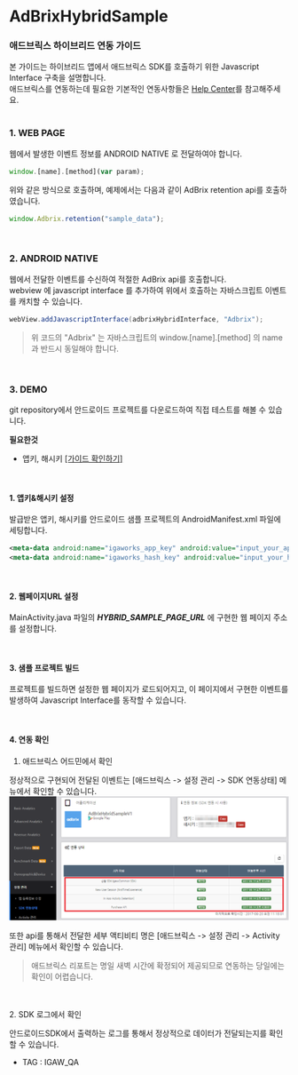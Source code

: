# AdBrixHybridSample
  
  
### 애드브릭스 하이브리드 연동 가이드  

본 가이드는 하이브리드 앱에서 애드브릭스 SDK를 호출하기 위한 Javascript Interface 구축을 설명합니다.  
애드브릭스를 연동하는데 필요한 기본적인 연동사항들은 [Help Center](http://help.igaworks.com)를 참고해주세요.  
<br>

### 1. WEB PAGE
웹에서 발생한 이벤트 정보를 ANDROID NATIVE 로 전달하여야 합니다.  

~~~javascript
window.[name].[method](var param);
~~~

위와 같은 방식으로 호출하며, 예제에서는 다음과 같이 AdBrix retention api를 호출하였습니다.  

~~~javascript
window.Adbrix.retention("sample_data");
~~~

<br>

### 2. ANDROID NATIVE
웹에서 전달한 이벤트를 수신하여 적절한 AdBrix api를 호출합니다.  
webview 에 javascript interface 를 추가하여 위에서 호출하는 자바스크립트 이벤트를 캐치할 수 있습니다.

~~~java
webView.addJavascriptInterface(adbrixHybridInterface, "Adbrix");
~~~

> 위 코드의 "Adbrix" 는 자바스크립트의 window.[name].[method] 의 name과 반드시 동일해야 합니다.


<br>

### 3. DEMO
git repository에서 안드로이드 프로젝트를 다운로드하여 직접 테스트를 해볼 수 있습니다.   

**필요한것**
+ 앱키, 해시키 [[가이드 확인하기]](http://help.igaworks.com/hc/ko/3_3/Content/Article/app_registration)
<br>

#### 1. 앱키&해시키 설정
발급받은 앱키, 해시키를 안드로이드 샘플 프로젝트의 AndroidManifest.xml 파일에 세팅합니다.
~~~xml
<meta-data android:name="igaworks_app_key" android:value="input_your_app_key" />
<meta-data android:name="igaworks_hash_key" android:value="input_your_hash_key" />
~~~
  
<br>

#### 2. 웹페이지URL 설정
MainActivity.java 파일의 *__HYBRID_SAMPLE_PAGE_URL__* 에 구현한 웹 페이지 주소를 설정합니다.

<br>

#### 3. 샘플 프로젝트 빌드
프로젝트를 빌드하면 설정한 웹 페이지가 로드되어지고, 이 페이지에서 구현한 이벤트를 발생하여 Javascript Interface를 동작할 수 있습니다.

<br>

#### 4. 연동 확인

1. 애드브릭스 어드민에서 확인  

정상적으로 구현되어 전달된 이벤트는 [애드브릭스 -> 설정 관리 -> SDK 연동상태] 메뉴에서 확인할 수 있습니다.  
![연동상태확인](./images/integration_status_check_screen.png)

또한 api를 통해서 전달한 세부 액티비티 명은 [애드브릭스 -> 설정 관리 -> Activity 관리] 메뉴에서 확인할 수 있습니다.

> 애드브릭스 리포트는 명일 새벽 시간에 확정되어 제공되므로 연동하는 당일에는 확인이 어렵습니다.
<br>
<br>
2. SDK 로그에서 확인

안드로이드SDK에서 출력하는 로그를 통해서 정상적으로 데이터가 전달되는지를 확인할 수 있습니다.
+ TAG : IGAW_QA




